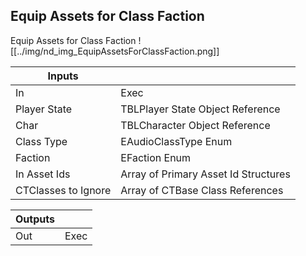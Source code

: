## Equip Assets for Class Faction
Equip Assets for Class Faction
![[../img/nd_img_EquipAssetsForClassFaction.png]]

|Inputs||
|--|--|
| In | Exec |
| Player State | TBLPlayer State Object Reference |
| Char | TBLCharacter Object Reference |
| Class Type | EAudioClassType Enum |
| Faction | EFaction Enum |
| In Asset Ids | Array of Primary Asset Id Structures |
| CTClasses to Ignore | Array of CTBase Class References |

|Outputs||
|--|--|
| Out | Exec |
